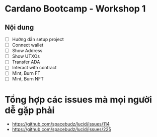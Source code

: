 # Cardano Bootcamp - Workshop 1

## Nội dung
- [ ] Hướng dẫn setup project
- [ ] Connect wallet
- [ ] Show Address
- [ ] Show UTXOs
- [ ] Transfer ADA
- [ ] Interact with contract
- [ ] Mint, Burn FT
- [ ] Mint, Burn NFT

## 

# Tổng hợp các issues mà mọi người dễ gặp phải
- https://github.com/spacebudz/lucid/issues/114
- https://github.com/spacebudz/lucid/issues/225

